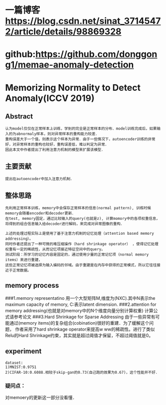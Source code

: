 # 一篇博客　https://blog.csdn.net/sinat_37145472/article/details/98869328
# github:https://github.com/donggong1/memae-anomaly-detection

# Memorizing Normality to Detect Anomaly(ICCV 2019)
## Abstract
	认为model仅仅在正常样本上训练，学到的完全是正常样本的分布．model训练完成后，如果输入的为abnormaly样本，则对异常样本的重构能力较差．
	重构误差大于一个值，则表示这个样本为异常．由于一些情况下，autoencoder训练的非常好，对异常样本的重构也较好，重构误差低，难以判定为异常．
	因此本文中作者提出了利用注意力机制的模型来扩展该模型．
## 主要贡献
	提出在autoencoder中加入注意力机制．
## 整体思路
	先利用正常样本训练，memory中会保存正常样本的信息(normal pattern), 训练时候memory会随着encoder和decoder更新．
	在test, memory固定，通过比较输入的query(也就是z), 计算momory中的各项权重信息，将得到的组合信息输入给decoder进行解码，来完成对异常图像的重构．

	上述的处理过程实际上是使用了基于注意力机制的记忆处理（attention based memory addressing）。
	同时作者还提出了一种可微的难压缩操作（hard shrinkage operator） ，使得记忆处理权重有一定的稀疏性，从而记忆项接近特征空间中的query。
	测试阶段：所学习的记忆内容是固定的，通过使用少量的正常记忆项（normal memory items）来进行重建，
	这些正常记忆项被选择为输入编码的邻域。由于重建是在内存中获得的正常模式，所以它往往接近于正常数据。

## memory process
###1.memory representatino
	用一个大型矩阵M,维度为(NXC).其中N表示the maximum capacity of memory, C:表示latent dimension.
###2.attention for memory addressing(也就是对memory中的N个维度向量分别计算权重)
	计算公式请参考论文
###3.Hard Shrinkage for Sparse Addressing
	由于一些异常有可能通过(memory items)的复杂组合(cobination)很好的重建．为了缓解这个问题，
	作者采用了hard shrinkage operator来提高w ww的稀疏性。进行了类似Relu的Hard Shrinkage约束，其实就是超过阈值才保留，不超过阈值就是0。



## experiment
	dataset:
	1)MNIST:0.9751
	2)CIFAR-10:0.6088.相较于skip-gan的0.73(自己跑的效果为0.67)，这个性能并不好．

### 疑问点：
对memoery的更新这一部分没看懂．


	


